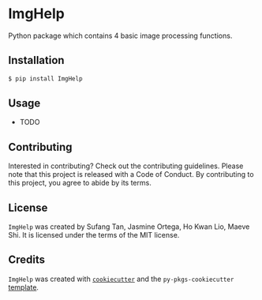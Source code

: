 # ImgHelp

Python package which contains 4 basic image processing functions.

## Installation

```bash
$ pip install ImgHelp
```

## Usage

- TODO

## Contributing

Interested in contributing? Check out the contributing guidelines. Please note that this project is released with a Code of Conduct. By contributing to this project, you agree to abide by its terms.

## License

`ImgHelp` was created by Sufang Tan, Jasmine Ortega, Ho Kwan Lio, Maeve Shi. It is licensed under the terms of the MIT license.

## Credits

`ImgHelp` was created with [`cookiecutter`](https://cookiecutter.readthedocs.io/en/latest/) and the `py-pkgs-cookiecutter` [template](https://github.com/py-pkgs/py-pkgs-cookiecutter).
